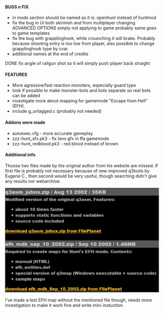#### BUGS n FIX

* in mods section should be named as it is: openhunt instead of huntmod
* fix the bug in UI both skirmish and from multiplayer changing
ADVANCED OPTIONS simply not applying to game
probably same goes to game templates
* fix the bug with grapplinghook, while crounching it will brake.
Probably because shooting entry is too low from player,
also possible to change grapplinghook type by cvar.
* additional names at the end of credits

DONE fix angle of railgun shot so it will simply push player back straight


#### FEATURES

* More agressive/fast reaction monsters, especially guard type
* look if possible to make monster-bots and bots separate so real bots can be added
* investigate more about mapping for gamemode "Escape from Hell" (EFH).
* include g_unlagged.c (probably not needed)



#### Addons were made

* autoexec.cfg - more accurate gameplay
* zzz-hunt_sfx.pk3 - fix lens gfx in ffa gamemode
* zzz-hunt_redblood.pk3 - red blood instead of brown


#### Additional info
Thoose two files made by the original author from his website are missed.
If first file is probably not necessary because of new improved q3tools by Eugene C.,
then second would be very useful, though searching didn't give any results nor webarchive.

![screenshot](/docs/JUHOX_files.JPG)

I've made a test EFH map without the mentioned file though, needs more investigation to make it work fine and write mini-instuction.


